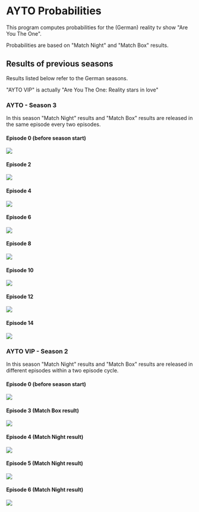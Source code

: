 # AYTO Probabilities

This program computes probabilities for the (German) reality tv show "Are You The One".

Probabilities are based on "Match Night" and "Match Box" results.


## Results of previous seasons
Results listed below refer to the German seasons.

"AYTO VIP" is actually "Are You The One: Reality stars in love"

### AYTO - Season 3
In this season "Match Night" results and "Match Box" results are released in the same episode every two episodes.

#### Episode 0 (before season start)
![](imgs/ayto_s3/ayto_s03e00.png)
#### Episode 2
![](imgs/ayto_s3/ayto_s03e02.png)
#### Episode 4
![](imgs/ayto_s3/ayto_s03e04.png)
#### Episode 6
![](imgs/ayto_s3/ayto_s03e06.png)
#### Episode 8
![](imgs/ayto_s3/ayto_s03e08.png)
#### Episode 10
![](imgs/ayto_s3/ayto_s03e10.png)
#### Episode 12
![](imgs/ayto_s3/ayto_s03e12.png)
#### Episode 14
![](imgs/ayto_s3/ayto_s03e14.png)

### AYTO VIP - Season 2
In this season "Match Night" results and "Match Box" results are released in different episodes within a two episode cycle.

#### Episode 0 (before season start)
![](imgs/ayto_vip_s2/ayto_vip_s02e00.png)
#### Episode 3 (Match Box result)
![](imgs/ayto_vip_s2/ayto_vip_s02e03_mb.png)
#### Episode 4 (Match Night result)
![](imgs/ayto_vip_s2/ayto_vip_s02e04_mn.png)
#### Episode 5 (Match Night result)
![](imgs/ayto_vip_s2/ayto_vip_s02e05_mb.png)
#### Episode 6 (Match Night result)
![](imgs/ayto_vip_s2/ayto_vip_s02e06_mn.png)